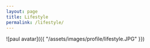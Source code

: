 ```yaml
---
layout: page
title: Lifestyle
permalink: /lifestyle/
---
```

                
![paul avatar]({{ "/assets/images/profile/lifestyle.JPG" }})
                
                